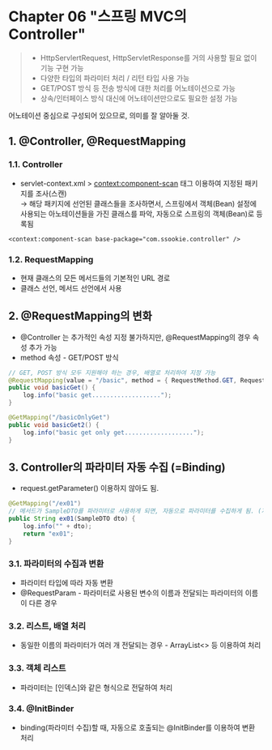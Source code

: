 # Chapter 06 "스프링 MVC의 Controller"

>* HttpServlertRequest, HttpServletResponse를 거의 사용할 필요 없이 기능 구현 가능
>* 다양한 타입의 파라미터 처리 / 리턴 타입 사용 가능
>* GET/POST 방식 등 전송 방식에 대한 처리를 어노테이션으로 가능
>* 상속/인터페이스 방식 대신에 어노테이션만으로도 필요한 설정 가능

어노테이션 중심으로 구성되어 있으므로, 의미를 잘 알아둘 것.

## 1. @Controller, @RequestMapping

### 1.1. Controller
* servlet-context.xml > <context:component-scan> 태그 이용하여 지정된 패키지를 조사(스캔)<br>
→ 해당 패키지에 선언된 클래스들을 조사하면서, 스프링에서 객체(Bean) 설정에 사용되는 아노테이션들을 가진 클래스를 파악, 자동으로 스프링의 객체(Bean)로 등록됨
```properties
<context:component-scan base-package="com.ssookie.controller" />
```
### 1.2. RequestMapping
* 현재 클래스의 모든 메서드들의 기본적인 URL 경로
* 클래스 선언, 메서드 선언에서 사용

## 2. @RequestMapping의 변화
* @Controller 는 추가적인 속성 지정 불가하지만, @RequestMapping의 경우 속성 추가 가능
* method 속성 - GET/POST 방식
```java
// GET, POST 방식 모두 지원해야 하는 경우, 배열로 처리하여 지정 가능
@RequestMapping(value = "/basic", method = { RequestMethod.GET, RequestMethod.POST })
public void basicGet() {
    log.info("basic get...................");
}

@GetMapping("/basicOnlyGet")
public void basicGet2() {
    log.info("basic get only get...................");
}
```

## 3. Controller의 파라미터 자동 수집 (=Binding)
* request.getParameter() 이용하지 않아도 됨.
```java
@GetMapping("/ex01")
// 메서드가 SampleDTO를 파라미터로 사용하게 되면, 자동으로 파라미터를 수집하게 됨. (자동 타입 변환)
public String ex01(SampleDTO dto) {
    log.info("" + dto);
    return "ex01";
}
```

### 3.1. 파라미터의 수집과 변환
* 파라미터 타입에 따라 자동 변환
* @RequestParam - 파라미터로 사용된 변수의 이름과 전달되는 파라미터의 이름이 다른 경우

### 3.2. 리스트, 배열 처리
* 동일한 이름의 파라미터가 여러 개 전달되는 경우 - ArrayList<> 등 이용하여 처리

### 3.3. 객체 리스트
* 파라미터는 [인덱스]와 같은 형식으로 전달하여 처리

### 3.4. @InitBinder
* binding(파라미터 수집)할 때, 자동으로 호출되는 @InitBinder를 이용하여 변환 처리
